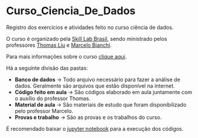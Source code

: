 # Curso_Ciencia_De_Dados
Registro dos exercícios e atividades feito no curso ciência de dados.

O curso é organizado pela <a href ="https://skilllabbrasil.com.br/">Skill Lab Brasil</a>, sendo ministrado pelos professores <a href ="https://www.linkedin.com/in/thomasliualmeida/">Thomas Liu</a> e <a href = https://www.linkedin.com/in/marcelo-bianchi-msc-eng-aa183612/>Marcelo Bianchi</a>.

Para mais informações sobre o curso <a href="https://skilllabbrasil.com.br/paravoce/data-science">clique aqui</a>.

Há a seguinte divisão das pastas:
* **Banco de dados** -> Todo arquivo necessário para fazer a análise de dados. Geralmente são arquivos que estão disponível na internet. 
* **Código feito em aula** -> São códigos elaborado em aula juntamente com o auxílio do professor Thomas.
* **Material de aula** -> São materiais de estudo que foram disponibilizado pelo professor Marcelo.
* **Provas e trabalho** -> São as provas e os trabalhos do curso.

É recomendado baixar o <a href="https://jupyter.org/">jupyter notebook</a> para a execução dos códigos. 
